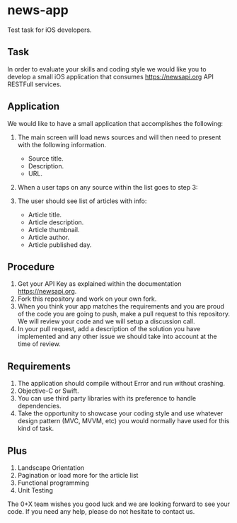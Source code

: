 news-app
========

Test task for iOS developers.

## Task

In order to evaluate your skills and coding style we would like you to develop a small iOS application that consumes https://newsapi.org API RESTFull services.

## Application

We would like to have a small application that accomplishes the following:

1. The main screen will load news sources and will then need to present with the following information. 
	* Source title.
	* Description.
	* URL.

2. When a user taps on any source within the list goes to step 3:
3. The user should see list of articles with info:
	* Article title.
	* Article description.
	* Article thumbnail.
	* Article author.
	* Article published day.

## Procedure

1. Get your API Key as explained within the documentation https://newsapi.org.
2. Fork this repository and work on your own fork.
3. When you think your app matches the requirements and you are proud of the code you are going to push, make a pull request to this repository. We will review your code and we will setup a discussion call.
4. In your pull request, add a description of the solution you have implemented and any other issue we should take into account at the time of review.

## Requirements

1. The application should compile without Error and run without crashing.
2. Objective-C or Swift.
3. You can use third party libraries with its preference to handle dependencies.
4. Take the opportunity to showcase your coding style and use whatever design pattern (MVC, MVVM, etc) you would normally have used for this kind of task.

## Plus

1. Landscape Orientation
2. Pagination or load more for the article list
3. Functional programming
4. Unit Testing

The 0+X team wishes you good luck and we are looking forward to see your code.
If you need any help, please do not hesitate to contact us.
